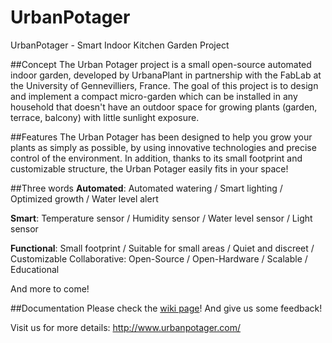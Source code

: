 # UrbanPotager
UrbanPotager - Smart Indoor Kitchen Garden Project

##Concept
The Urban Potager project is a small open-source automated indoor garden, developed by UrbanaPlant in partnership with the FabLab at the University of Gennevilliers, France. The goal of this project is to design and implement a compact micro-garden which can be installed in any household that doesn't have an outdoor space for growing plants (garden, terrace, balcony) with little sunlight exposure.

##Features
The Urban Potager has been designed to help you grow your plants as simply as possible, by using innovative technologies and precise control of the environment. In addition, thanks to its small footprint and customizable structure, the Urban Potager easily fits in your space!

##Three words
**Automated**: Automated watering / Smart lighting / Optimized growth / Water level alert

**Smart**: Temperature sensor / Humidity sensor / Water level sensor / Light sensor

**Functional**: Small footprint / Suitable for small areas / Quiet and discreet / Customizable
Collaborative: Open-Source / Open-Hardware / Scalable / Educational

And more to come!

##Documentation
Please check the [wiki page](https://github.com/UrbanaPlant/urbanpotager/wiki)! And give us some feedback!


Visit us for more details: <http://www.urbanpotager.com/>